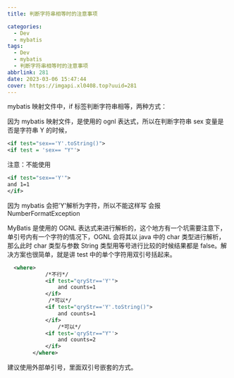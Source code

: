 ```yaml
---
title: 判断字符串相等时的注意事项

categories:
  - Dev
  - mybatis
tags:
  - Dev
  - mybatis
  - 判断字符串相等时的注意事项
abbrlink: 281
date: 2023-03-06 15:47:44
cover: https://imgapi.xl0408.top?uuid=281
---
```


mybatis 映射文件中，if 标签判断字符串相等，两种方式：

因为 mybatis 映射文件，是使用的 ognl 表达式，所以在判断字符串 sex 变量是否是字符串 Y 的时候，

```xml
<if test="sex=='Y'.toString()">
<if test = 'sex== "Y"'>
```

注意：不能使用

```xml
<if test="sex=='Y'">
and 1=1
</if>
```

因为 mybatis 会把'Y'解析为字符，所以不能这样写 会报 NumberFormatException

MyBatis 是使用的 OGNL 表达式来进行解析的，这个地方有一个坑需要注意下，单引号内有一个字符的情况下，OGNL 会将其以 java 中的 char 类型进行解析，那么此时 char 类型与参数 String 类型用等号进行比较的时候结果都是 false。解决方案也很简单，就是讲 test 中的单个字符用双引号括起来。

```xml
  <where>
        	/*不行*/
            <if test="qryStr=='Y'">
                and counts=1
            </if>
             /*可以*/
            <if test="qryStr=='Y'.toString()">
                and counts=1
            </if>
                /*可以*/
            <if test='qryStr=="Y"'>
                and counts=2
            </if>
        </where>
```

建议使用外部单引号，里面双引号嵌套的方式。